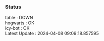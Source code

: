 ### Status


table : DOWN  
hogwarts : OK  
icy-bot : OK  
Latest Update : 2024-04-08 09:09:18.857595
